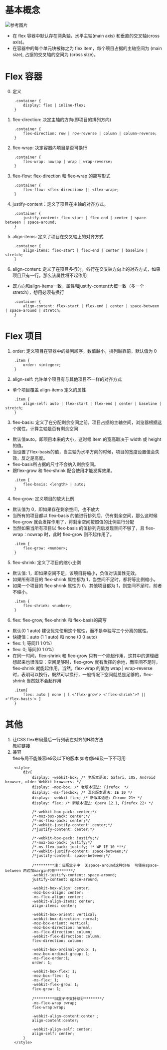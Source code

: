 # 基本概念
![参考图片](https://p1-juejin.byteimg.com/tos-cn-i-k3u1fbpfcp/d04b11ae24ef433db22f64fb8a69f274~tplv-k3u1fbpfcp-watermark.image?imageslim)  
* 在 flex 容器中默认存在两条轴，水平主轴(main axis) 和垂直的交叉轴(cross axis)。  
* 在容器中的每个单元块被称之为 flex item，每个项目占据的主轴空间为 (main size), 占据的交叉轴的空间为 (cross size)。

# Flex 容器
0. 定义
```
    .container {
        display: flex | inline-flex;
    }
```
1. flex-direction: 决定主轴的方向(即项目的排列方向)
```
    .container {
        flex-direction: row | row-reverse | column | column-reverse;
    }
```
2. flex-wrap: 决定容器内项目是否可换行
```
    .container {
        flex-wrap: nowrap | wrap | wrap-reverse;
    }
```
3. flex-flow: flex-direction 和 flex-wrap 的简写形式
```
    .container {
        flex-flow: <flex-direction> || <flex-wrap>;
    }
```
4. justify-content：定义了项目在主轴的对齐方式。
```
    .container {
        justify-content: flex-start | flex-end | center | space-between | space-around;
    }
```
5. align-items: 定义了项目在交叉轴上的对齐方式
```
    .container {
        align-items: flex-start | flex-end | center | baseline | stretch;
    }
```
6. align-content: 定义了在项目多行时，各行在交叉轴方向上的对齐方式，如果项目只有一行，那么该属性将不起作用  
* 既方向和align-items一致，属性和justify-content大概一致（多一个stretch），想用必须有换行
```
    .container {
        align-content: flex-start | flex-end | center | space-between | space-around | stretch;
    }
```

# Flex 项目
1. order: 定义项目在容器中的排列顺序，数值越小，排列越靠前，默认值为 0
```
    .item {
        order: <integer>;
    }
```
2. align-self: 允许单个项目有与其他项目不一样的对齐方式  
* 单个项目覆盖 align-items 定义的属性
```
    .item {
        align-self: auto | flex-start | flex-end | center | baseline | stretch;
    }
```
3. flex-basis: 定义了在分配剩余空间之前，项目占据的主轴空间，浏览器根据这个属性，计算主轴是否有剩余空间
* 默认值auto，即项目本来的大小，这时候 item 的宽高取决于 width 或 height 的值。
* 当设置了flex-basis的值，当主轴为水平方向的时候，项目的宽度设置值会失效，反之是高度。
* flex-basis所占据的尺寸不会纳入剩余空间。
* 跟flex-grow 和 flex-shrink 配合使用才能发挥效果。
```
    .item {
        flex-basis: <length> | auto;
    }
```
4. flex-grow: 定义项目的放大比例
* 默认值为 0，即如果存在剩余空间，也不放大
* 当所有的项目都以 flex-basis 的值进行排列后，仍有剩余空间，那么这时候 flex-grow 就会发挥作用了，将剩余空间按照值的比例进行分配
* 当然如果当所有项目以 flex-basis 的值排列完后发现空间不够了，且 flex-wrap：nowrap 时，此时 flex-grow 则不起作用了。
```
    .item {
        flex-grow: <number>;
    }
```
5. flex-shrink: 定义了项目的缩小比例
* 默认值: 1，即如果空间不足，该项目将缩小，负值对该属性无效。
* 如果所有项目的 flex-shrink 属性都为 1，当空间不足时，都将等比例缩小。
* 如果一个项目的 flex-shrink 属性为 0，其他项目都为 1，则空间不足时，前者不缩小。
```
    .item {
        flex-shrink: <number>;
    }
```  
6. flex: flex-grow, flex-shrink 和 flex-basis的简写 
* 默认(0 1 auto)  建议优先使用这个属性，而不是单独写三个分离的属性。
* 快捷值：auto (1 1 auto) 和 none (0 0 auto)
* flex: 1; 等同(1 1 0%)
* flex: 0; 等同(0 1 0%)
* 在同一时间，flex-shrink 和 flex-grow 只有一个能起作用，这其中的道理细想起来也很浅显：空间足够时，flex-grow 就有发挥的余地，而空间不足时，flex-shrink 就能起作用。当然，flex-wrap 的值为 wrap | wrap-reverse 时，表明可以换行，既然可以换行，一般情况下空间就总是足够的，flex-shrink 当然就不会起作用
```
    .item{
        flex: auto | none | [ <'flex-grow'> <'flex-shrink'>? || <'flex-basis'> ]
    } 
```

# 其他
1. 让CSS flex布局最后一行列表左对齐的N种方法  
[教程链接](https://www.zhangxinxu.com/wordpress/2019/08/css-flex-last-align/)  
2. 兼容  
flex布局不能兼容ie9及以下的版本 如考虑ie9及一下不可用
```
    <style>
        div{
            display: -webkit-box; /* 老版本语法: Safari, iOS, Android browser, older WebKit browsers. */
            display: -moz-box; /* 老版本语法: Firefox  */
            display: -ms-flexbox; /* 混合版本语法: IE 10 */
            display: -webkit-flex; /* 新版本语法: Chrome 21+ */
            display: flex; /* 新版本语法: Opera 12.1, Firefox 22+ */

            /*-webkit-box-pack: center;*/
            /*-moz-box-pack: center;*/
            /*-ms-flex-pack: center;*/
            /*-webkit-justify-content: center;*/
            /*justify-content: center;*/

            /*-webkit-box-pack: justify;*/
            /*-moz-box-pack: justify;*/
            /*-ms-flex-pack: justify; !* WP IE 10 *!*/
            /*-webkit-justify-content: space-between;*/
            /*justify-content: space-between;*/

            /*********注：旧版盒子中  无space-around这种分布  可使用space-between 两边加margin代替********/
            -webkit-justify-content: space-around;
            justify-content: space-around;

            -webkit-box-align: center;
            -moz-box-align: center;
            -ms-flex-align: center;
            -webkit-align-items: center;
            align-items: center;

            -webkit-box-orient: vertical;
            -webkit-box-direction: normal;
            -moz-box-orient: vertical;
            -moz-box-direction: normal;
            -ms-flex-direction: column;
            -webkit-flex-direction: column;
            flex-direction: column;

            -webkit-box-ordinal-group: 1;
            -moz-box-ordinal-group: 1;
            -ms-flex-order:1;
            order: 1;

            -webkit-box-flex: 1;
            -moz-box-flex: 1;
            -ms-flex: 1;
            -webkit-flex-grow: 1;
            flex-grow: 1;

            /*********旧盒子不支持部分********/
            -ms-flex-wrap :wrap;
            flex-wrap:wrap;

            -webkit-align-content:center ;
            align-content:center;

            -webkit-align-self: center;
            align-self: center;
        }
    </style>
```